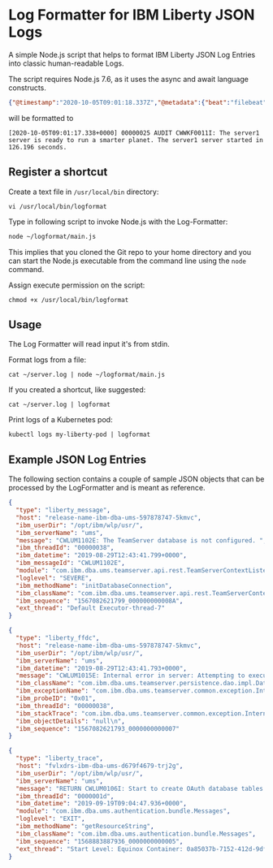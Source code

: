 # Log Formatter for IBM Liberty JSON Logs

A simple Node.js script that helps to format IBM Liberty JSON Log Entries into classic human-readable Logs.

The script requires Node.js 7.6, as it uses the async and await language constructs.

```json
{"@timestamp":"2020-10-05T09:01:18.337Z","@metadata":{"beat":"filebeat","type":"_doc","version":"7.0.1"},"host":{"name":"workflow-designer-ums-deployment-7fd4d68d7-mb7cs"},"agent":{"ephemeral_id":"a82b2d8c-025b-4328-ac37-66921bdaf569","hostname":"workflow-designer-ums-deployment-7fd4d68d7-mb7cs","id":"a2fe592c-f9f0-4c65-a136-f677f2524640","version":"7.0.1","type":"filebeat"},"log":{"offset":43805,"file":{"path":"/logs/application/liberty-message.log"}},"message":"{\"type\":\"liberty_message\",\"host\":\"workflow-designer-ums-deployment-7fd4d68d7-mb7cs\",\"ibm_userDir\":\"\\/opt\\/ibm\\/wlp\\/usr\\/\",\"ibm_serverName\":\"ums\",\"message\":\"CWWKF0011I: The server1 server is ready to run a smarter planet. The server1 server started in 126.196 seconds.\",\"ibm_threadId\":\"00000025\",\"ibm_datetime\":\"2020-10-05T09:01:17.338+0000\",\"ibm_messageId\":\"CWWKF0011I\",\"module\":\"com.ibm.ws.kernel.feature.internal.FeatureManager\",\"loglevel\":\"AUDIT\",\"ibm_sequence\":\"1601888477338_000000000004E\"}","log-type":"application","input":{"type":"log"},"app_id":"","ecs":{"version":"1.0.0"}}
```
will be formatted to
```console
[2020-10-05T09:01:17.338+0000] 00000025 AUDIT CWWKF0011I: The server1 server is ready to run a smarter planet. The server1 server started in 126.196 seconds.
```

## Register a shortcut

Create a text file in `/usr/local/bin` directory:
```console
vi /usr/local/bin/logformat
```

Type in following script to invoke Node.js with the Log-Formatter:
```bash
node ~/logformat/main.js
```
This implies that you cloned the Git repo to your home directory and you can start the Node.js executable from the command line using the `node` command.

Assign execute permission on the script:
```console
chmod +x /usr/local/bin/logformat
```

## Usage

The Log Formatter will read input it's from stdin.

Format logs from a file:

`cat ~/server.log | node ~/logformat/main.js`

If you created a shortcut, like suggested:

`cat ~/server.log | logformat`

Print logs of a  Kubernetes pod:

`kubectl logs my-liberty-pod | logformat`

## Example JSON Log Entries

The following section contains a couple of sample JSON objects that can be processed by the LogFormatter and is meant as reference.

```json
{
  "type": "liberty_message",
  "host": "release-name-ibm-dba-ums-597878747-5kmvc",
  "ibm_userDir": "/opt/ibm/wlp/usr/",
  "ibm_serverName": "ums",
  "message": "CWLUM1102E: The TeamServer database is not configured. ",
  "ibm_threadId": "00000038",
  "ibm_datetime": "2019-08-29T12:43:41.799+0000",
  "ibm_messageId": "CWLUM1102E",
  "module": "com.ibm.dba.ums.teamserver.api.rest.TeamServerContextListener",
  "loglevel": "SEVERE",
  "ibm_methodName": "initDatabaseConnection",
  "ibm_className": "com.ibm.dba.ums.teamserver.api.rest.TeamServerContextListener",
  "ibm_sequence": "1567082621799_000000000008A",
  "ext_thread": "Default Executor-thread-7"
}
```
```json
{
  "type": "liberty_ffdc",
  "host": "release-name-ibm-dba-ums-597878747-5kmvc",
  "ibm_userDir": "/opt/ibm/wlp/usr/",
  "ibm_serverName": "ums",
  "ibm_datetime": "2019-08-29T12:43:41.793+0000",
  "message": "CWLUM1015E: Internal error in server: Attempting to execute an operation on a closed EntityManagerFactory.",
  "ibm_className": "com.ibm.dba.ums.teamserver.persistence.dao.impl.DataStore.initialize",
  "ibm_exceptionName": "com.ibm.dba.ums.teamserver.common.exception.InternalServerException",
  "ibm_probeID": "0x01",
  "ibm_threadId": "00000038",
  "ibm_stackTrace": "com.ibm.dba.ums.teamserver.common.exception.InternalServerException: CWLUM1015E: Internal error in server: Attempting to execute an operation on a closed EntityManagerFactory.\n\tat com.ibm.dba.ums.teamserver.persistence.dao.impl.DAOUtil.handleEntityManagerException(DAOUtil.java:564)\n\tat com.ibm.dba.ums.teamserver.persistence.dao.impl.BaseDAOImpl.doQuery(BaseDAOImpl.java:223)\n\tat com.ibm.dba.ums.teamserver.persistence.dao.impl.MetaDataDAOImpl.getData(MetaDataDAOImpl.java:93)\n\tat com.ibm.dba.ums.teamserver.persistence.dao.impl.DataStore.initialize(DataStore.java:160)\n\tat com.ibm.dba.ums.teamserver.persistence.dao.impl.DataStore.initializeFromDataSource(DataStore.java:114)\n\tat com.ibm.dba.ums.teamserver.api.rest.TeamServerContextListener.initDatabaseConnection(TeamServerContextListener.java:168)\n\tat com.ibm.dba.ums.teamserver.api.rest.TeamServerContextListener.contextInitialized(TeamServerContextListener.java:88)\n\tat com.ibm.ws.webcontainer.webapp.WebApp.notifyServletContextCreated(WebApp.java:2383)\n\tat com.ibm.ws.webcontainer31.osgi.webapp.WebApp31.notifyServletContextCreated(WebApp31.java:514)\n\tat com.ibm.ws.webcontainer.webapp.WebApp.initialize(WebApp.java:1011)\n\tat com.ibm.ws.webcontainer.webapp.WebApp.initialize(WebApp.java:6601)\n\tat com.ibm.ws.webcontainer.osgi.DynamicVirtualHost.startWebApp(DynamicVirtualHost.java:467)\n\tat com.ibm.ws.webcontainer.osgi.DynamicVirtualHost.startWebApplication(DynamicVirtualHost.java:462)\n\tat com.ibm.ws.webcontainer.osgi.WebContainer.startWebApplication(WebContainer.java:1144)\n\tat com.ibm.ws.webcontainer.osgi.WebContainer.access$000(WebContainer.java:111)\n\tat com.ibm.ws.webcontainer.osgi.WebContainer$3.run(WebContainer.java:956)\n\tat com.ibm.ws.threading.internal.ExecutorServiceImpl$RunnableWrapper.run(ExecutorServiceImpl.java:239)\n\tat java.util.concurrent.Executors$RunnableAdapter.call(Executors.java:522)\n\tat java.util.concurrent.FutureTask.run(FutureTask.java:277)\n\tat java.util.concurrent.ThreadPoolExecutor.runWorker(ThreadPoolExecutor.java:1160)\n\tat java.util.concurrent.ThreadPoolExecutor$Worker.run(ThreadPoolExecutor.java:635)\n\tat java.lang.Thread.run(Thread.java:818)\nCaused by: java.lang.IllegalStateException: Attempting to execute an operation on a closed EntityManagerFactory.\n\tat org.eclipse.persistence.internal.jpa.EntityManagerFactoryDelegate.verifyOpen(EntityManagerFactoryDelegate.java:362)\n\tat org.eclipse.persistence.internal.jpa.EntityManagerFactoryDelegate.createEntityManagerImpl(EntityManagerFactoryDelegate.java:326)\n\tat org.eclipse.persistence.internal.jpa.EntityManagerFactoryImpl.createEntityManagerImpl(EntityManagerFactoryImpl.java:350)\n\tat org.eclipse.persistence.internal.jpa.EntityManagerFactoryImpl.createEntityManager(EntityManagerFactoryImpl.java:313)\n\tat com.ibm.dba.ums.teamserver.persistence.dao.impl.DAOUtil.getEntityManager(DAOUtil.java:115)\n\tat com.ibm.dba.ums.teamserver.persistence.dao.impl.DAOUtil.getEntityManager(DAOUtil.java:105)\n\tat com.ibm.dba.ums.teamserver.persistence.dao.impl.BaseDAOImpl.doQuery(BaseDAOImpl.java:211)\n\t... 20 more\n",
  "ibm_objectDetails": "null\n",
  "ibm_sequence": "1567082621793_0000000000007"
}
```
```json
{
  "type": "liberty_trace",
  "host": "fvlxdrs-ibm-dba-ums-d679f4679-trj2g",
  "ibm_userDir": "/opt/ibm/wlp/usr/",
  "ibm_serverName": "ums",
  "message": "RETURN CWLUM0106I: Start to create OAuth database tables OAUTH20CACHE, OAUTH20CLIENTCONFIG and OAUTH20CONSENTCACHE in schema OAuthDBSchema.",
  "ibm_threadId": "0000001d",
  "ibm_datetime": "2019-09-19T09:04:47.936+0000",
  "module": "com.ibm.dba.ums.authentication.bundle.Messages",
  "loglevel": "EXIT",
  "ibm_methodName": "getResourceString",
  "ibm_className": "com.ibm.dba.ums.authentication.bundle.Messages",
  "ibm_sequence": "1568883887936_0000000000005",
  "ext_thread": "Start Level: Equinox Container: 0a85037b-7152-412d-9df3-a54397ae445a"
}
```
